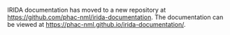 IRIDA documentation has moved to a new repository at <https://github.com/phac-nml/irida-documentation>.  The documentation can be viewed at <https://phac-nml.github.io/irida-documentation/>.
